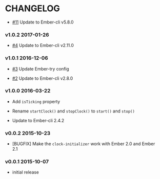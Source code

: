 # CHANGELOG

- [#11](https://github.com/lozjackson/ember-clock/pull/11) Update to Ember-cli v5.8.0

### v1.0.2 2017-01-26

- [#4](https://github.com/lozjackson/ember-clock/pull/4) Update to Ember-cli v2.11.0

### v1.0.1 2016-12-06

- [#3](https://github.com/lozjackson/ember-clock/pull/3) Update Ember-try config

- [#2](https://github.com/lozjackson/ember-clock/pull/2) Update to Ember-cli v2.8.0

### v1.0.0 2016-03-22

- Add `isTicking` property

- Rename `startClock()` and `stopClock()` to `start()` and `stop()`

- Update to Ember-cli 2.4.2

### v0.0.2 2015-10-23

- [BUGFIX] Make the `clock-initializer` work with Ember 2.0 and Ember 2.1

### v0.0.1 2015-10-07

- initial release
